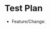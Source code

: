 # Test Plan

- Feature/Change: <title>
- Author: <name>
- Date: <YYYY-MM-DD>
- Related Issues: #<id>

## 1. Scope
What is being tested and what is out of scope.

## 2. Environments
- OS: Windows 10/11
- GPUs: <list>
- Runtimes: OpenVR, OpenXR
- Engines/Games: <list>

## 3. Test Matrix
List of scenarios across engines/runtimes/platforms.

## 4. Test Cases
For each case include: Preconditions, Steps, Expected Result, Actual Result.

### 4.1 Unit Tests
- Files:
- Coverage target:

### 4.2 Integration Tests
- Components:
- Interfaces:

### 4.3 Performance Tests
- Metrics: FPS, latency, memory
- Baseline vs. new

### 4.4 Compatibility Tests
- Engine versions / game builds
- VR runtimes / driver versions

## 5. Regression Risks
Prior issues to guard against.

## 6. Results & Evidence
- Logs, screenshots, captures
- Summary of pass/fail

## 7. Rollback Criteria
When to revert and how.
